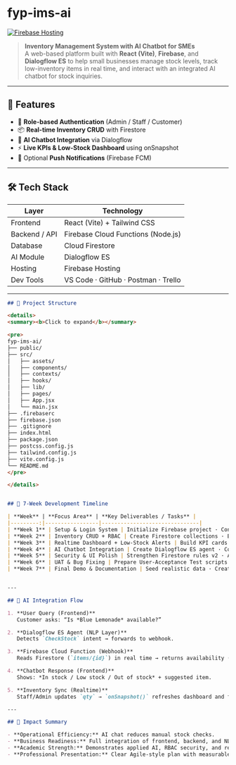 # fyp-ims-ai  
[![Firebase Hosting](https://img.shields.io/badge/Live%20Demo-https%3A%2F%2Fims--ai--821f0.web.app-blue?style=flat&logo=firebase&logoColor=white)](https://ims-ai-821f0.web.app)

> **Inventory Management System with AI Chatbot for SMEs**  
> A web-based platform built with **React (Vite)**, **Firebase**, and **Dialogflow ES** to help small businesses manage stock levels, track low-inventory items in real time, and interact with an integrated AI chatbot for stock inquiries.

---

## 🚀 Features
- 🔐 **Role-based Authentication** (Admin / Staff / Customer)  
- 📦 **Real-time Inventory CRUD** with Firestore  
- 🤖 **AI Chatbot Integration** via Dialogflow  
- ⚡ **Live KPIs & Low-Stock Dashboard** using onSnapshot  
- 💬 Optional **Push Notifications** (Firebase FCM)

---

## 🛠️ Tech Stack
| Layer | Technology |
|-------|-------------|
| Frontend | React (Vite) + Tailwind CSS |
| Backend / API | Firebase Cloud Functions (Node.js) |
| Database | Cloud Firestore |
| AI Module | Dialogflow ES |
| Hosting | Firebase Hosting |
| Dev Tools | VS Code · GitHub · Postman · Trello |

---

```markdown
## 🧩 Project Structure

<details>
<summary><b>Click to expand</b></summary>

<pre>
fyp-ims-ai/
├── public/
├── src/
│   ├── assets/
│   ├── components/
│   ├── contexts/
│   ├── hooks/
│   ├── lib/
│   ├── pages/
│   ├── App.jsx
│   └── main.jsx
├── .firebaserc
├── firebase.json
├── .gitignore
├── index.html
├── package.json
├── postcss.config.js
├── tailwind.config.js
├── vite.config.js
└── README.md
</pre>

</details>


## 📅 7-Week Development Timeline

| **Week** | **Focus Area** | **Key Deliverables / Tasks** |
|---------:|-----------------|-------------------------------|
| **Week 1** | Setup & Login System | Initialize Firebase project · Configure Authentication · Scaffold React (Vite + Tailwind) · Deploy base site to Firebase Hosting |
| **Week 2** | Inventory CRUD + RBAC | Create Firestore collections · Build add/edit/delete item forms · Implement role-based access (admin / staff / customer) |
| **Week 3** | Realtime Dashboard + Low-Stock Alerts | Build KPI cards (total SKUs / low-stock) · Use `onSnapshot()` for live updates · Add sample dataset loader |
| **Week 4** | AI Chatbot Integration | Create Dialogflow ES agent · Configure intents (CheckStock, Greeting, Fallback) · Build Cloud Function webhook · Embed chatbot widget |
| **Week 5** | Security & UI Polish | Strengthen Firestore rules v2 · Add role-management UI · Implement responsive design & error states |
| **Week 6** | UAT & Bug Fixing | Prepare User-Acceptance Test scripts · Collect tester feedback · Resolve logic & UI issues · *(Optional)* add FCM alerts |
| **Week 7** | Final Demo & Documentation | Seed realistic data · Create demo accounts · Record 2–3 min video demo · Prepare slides, ERD & architecture documentation |


---

## 🤖 AI Integration Flow

1. **User Query (Frontend)**  
   Customer asks: “Is *Blue Lemonade* available?”

2. **Dialogflow ES Agent (NLP Layer)**  
   Detects `CheckStock` intent → forwards to webhook.

3. **Firebase Cloud Function (Webhook)**  
   Reads Firestore (`items/{id}`) in real time → returns availability (and optional alternatives).

4. **Chatbot Response (Frontend)**  
   Shows: *In stock / Low stock / Out of stock* + suggested item.

5. **Inventory Sync (Realtime)**  
   Staff/Admin updates `qty` → `onSnapshot()` refreshes dashboard and feeds the chatbot’s next answer.

---

## 🎯 Impact Summary

- **Operational Efficiency:** AI chat reduces manual stock checks.  
- **Business Readiness:** Full integration of frontend, backend, and NLP.  
- **Academic Strength:** Demonstrates applied AI, RBAC security, and real-time sync.  
- **Professional Presentation:** Clear Agile-style plan with measurable milestones.

